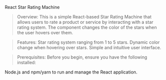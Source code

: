React Star Rating Machine

> Overview: 
This is a simple React-based Star Rating Machine that allows users to rate a product or service by interacting with a star rating system. The component changes the color of the stars when the user hovers over them.

> Features: 
Star rating system ranging from 1 to 5 stars.
Dynamic color change when hovering over stars.
Simple and intuitive user interface.

> Prerequisites:
Before you begin, ensure you have the following installed:

Node.js and npm/yarn to run and manage the React application.
